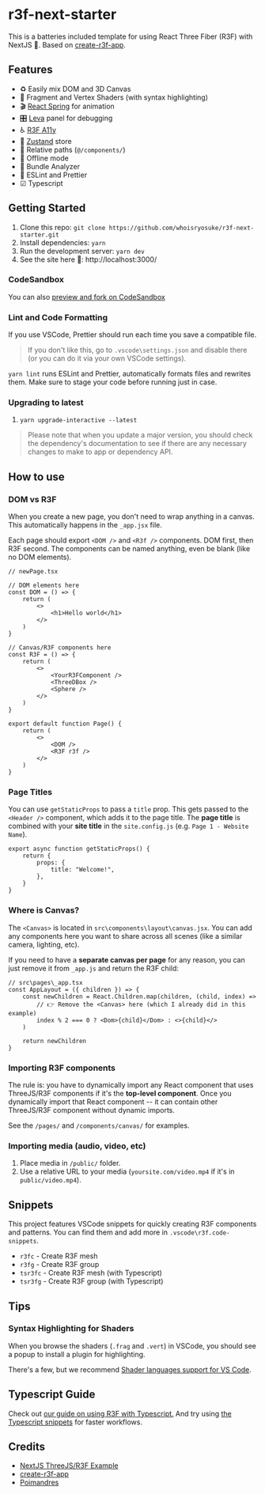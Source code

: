 # r3f-next-starter

This is a batteries included template for using React Three Fiber (R3F) with NextJS 🔋. Based on [create-r3f-app](https://github.com/utsuboco/create-r3f-app).

## Features

-   ♻ Easily mix DOM and 3D Canvas
-   🎨 Fragment and Vertex Shaders (with syntax highlighting)
-   🎬 [React Spring](https://github.com/pmndrs/react-spring) for animation
-   🎛 [Leva](https://github.com/pmndrs/leva) panel for debugging
-   ♿ [R3F A11y](https://github.com/pmndrs/react-three-a11y)
-   🏪 [Zustand](https://github.com/pmndrs/zustand) store
-   📁 Relative paths (`@/components/`)
-   📴 Offline mode
-   🍱 Bundle Analyzer
-   👕 ESLint and Prettier
-   ☑ Typescript

## Getting Started

1. Clone this repo: `git clone https://github.com/whoisryosuke/r3f-next-starter.git`
1. Install dependencies: `yarn`
1. Run the development server: `yarn dev`
1. See the site here 👀: http://localhost:3000/

### CodeSandbox

You can also [preview and fork on CodeSandbox](https://githubbox.com/whoisryosuke/r3f-next-starter)

### Lint and Code Formatting

If you use VSCode, Prettier should run each time you save a compatible file.

> If you don't like this, go to `.vscode\settings.json` and disable there (or you can do it via your own VSCode settings).

`yarn lint` runs ESLint and Prettier, automatically formats files and rewrites them. Make sure to stage your code before running just in case.

### Upgrading to latest

1. `yarn upgrade-interactive --latest`

> Please note that when you update a major version, you should check the dependency's documentation to see if there are any necessary changes to make to app or dependency API.

## How to use

### DOM vs R3F

When you create a new page, you don't need to wrap anything in a canvas. This automatically happens in the `_app.jsx` file.

Each page should export `<DOM />` and `<R3f />` components. DOM first, then R3F second. The components can be named anything, even be blank (like no DOM elements).

```tsx
// newPage.tsx

// DOM elements here
const DOM = () => {
	return (
		<>
			<h1>Hello world</h1>
		</>
	)
}

// Canvas/R3F components here
const R3F = () => {
	return (
		<>
			<YourR3FComponent />
			<ThreeDBox />
			<Sphere />
		</>
	)
}

export default function Page() {
	return (
		<>
			<DOM />
			<R3F r3f />
		</>
	)
}
```

### Page Titles

You can use `getStaticProps` to pass a `title` prop. This gets passed to the `<Header />` component, which adds it to the page title. The **page title** is combined with your **site title** in the `site.config.js` (e.g. `Page 1 - Website Name`).

```tsx
export async function getStaticProps() {
	return {
		props: {
			title: "Welcome!",
		},
	}
}
```

### Where is Canvas?

The `<Canvas>` is located in `src\components\layout\canvas.jsx`. You can add any components here you want to share across all scenes (like a similar camera, lighting, etc).

If you need to have a **separate canvas per page** for any reason, you can just remove it from `_app.js` and return the R3F child:

```tsx
// src\pages\_app.tsx
const AppLayout = ({ children }) => {
	const newChildren = React.Children.map(children, (child, index) =>
		// 👉 Remove the <Canvas> here (which I already did in this example)
		index % 2 === 0 ? <Dom>{child}</Dom> : <>{child}</>
	)

	return newChildren
}
```

### Importing R3F components

The rule is: you have to dynamically import any React component that uses ThreeJS/R3F components if it's the **top-level component**. Once you dynamically import that React component -- it can contain other ThreeJS/R3F component without dynamic imports.

See the `/pages/` and `/components/canvas/` for examples.

### Importing media (audio, video, etc)

1. Place media in `/public/` folder.
1. Use a relative URL to your media (`yoursite.com/video.mp4` if it's in `public/video.mp4`).

## Snippets

This project features VSCode snippets for quickly creating R3F components and patterns. You can find them and add more in `.vscode\r3f.code-snippets`.

-   `r3fc` - Create R3F mesh
-   `r3fg` - Create R3F group
-   `tsr3fc` - Create R3F mesh (with Typescript)
-   `tsr3fg` - Create R3F group (with Typescript)

## Tips

### Syntax Highlighting for Shaders

When you browse the shaders (`.frag` and `.vert`) in VSCode, you should see a popup to install a plugin for highlighting.

There's a few, but we recommend [Shader languages support for VS Code](https://marketplace.visualstudio.com/items?itemName=slevesque.shader).

## Typescript Guide

Check out [our guide on using R3F with Typescript.](./docs/typescript.md) And try using [the Typescript snippets](#snippets) for faster workflows.

## Credits

-   [NextJS ThreeJS/R3F Example](https://github.com/vercel/next.js/tree/canary/examples/with-three-js)
-   [create-r3f-app](https://github.com/utsuboco/create-r3f-app)
-   [Poimandres](https://github.com/pmndrs/)
